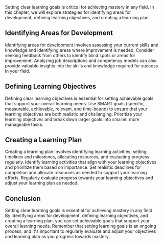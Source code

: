 
Setting clear learning goals is critical for achieving mastery in any field. In this chapter, we will explore strategies for identifying areas for development, defining learning objectives, and creating a learning plan.

Identifying Areas for Development
---------------------------------

Identifying areas for development involves assessing your current skills and knowledge and identifying areas where improvement is needed. Consider seeking feedback from others to identify blind spots or areas for improvement. Analyzing job descriptions and competency models can also provide valuable insights into the skills and knowledge required for success in your field.

Defining Learning Objectives
----------------------------

Defining clear learning objectives is essential for setting achievable goals that support your overall learning needs. Use SMART goals (specific, measurable, achievable, relevant, and time-bound) to ensure that your learning objectives are both realistic and challenging. Prioritize your learning objectives and break down larger goals into smaller, more manageable tasks.

Creating a Learning Plan
------------------------

Creating a learning plan involves identifying learning activities, setting timelines and milestones, allocating resources, and evaluating progress regularly. Identify learning activities that align with your learning objectives and prioritize them based on importance. Set realistic deadlines for completion and allocate resources as needed to support your learning efforts. Regularly evaluate progress towards your learning objectives and adjust your learning plan as needed.

Conclusion
----------

Setting clear learning goals is essential for achieving mastery in any field. By identifying areas for development, defining learning objectives, and creating a learning plan, you can set achievable goals that support your overall learning needs. Remember that setting learning goals is an ongoing process, and it's important to regularly evaluate and adjust your objectives and learning plan as you progress towards mastery.
